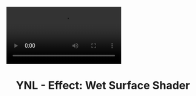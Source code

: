 <video src="https://github.com/user-attachments/assets/5997c0e0-0127-4c8d-a828-94a9fb883300"></video>

<h1><div align=center>YNL - Effect: Wet Surface Shader</div></h1>
